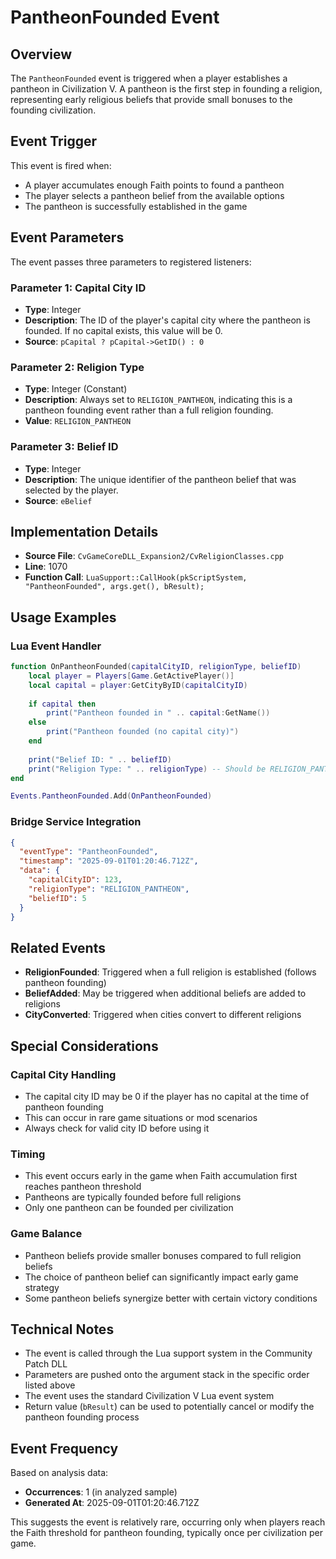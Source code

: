 # PantheonFounded Event

## Overview

The `PantheonFounded` event is triggered when a player establishes a pantheon in Civilization V. A pantheon is the first step in founding a religion, representing early religious beliefs that provide small bonuses to the founding civilization.

## Event Trigger

This event is fired when:
- A player accumulates enough Faith points to found a pantheon
- The player selects a pantheon belief from the available options
- The pantheon is successfully established in the game

## Event Parameters

The event passes three parameters to registered listeners:

### Parameter 1: Capital City ID
- **Type**: Integer
- **Description**: The ID of the player's capital city where the pantheon is founded. If no capital exists, this value will be 0.
- **Source**: `pCapital ? pCapital->GetID() : 0`

### Parameter 2: Religion Type
- **Type**: Integer (Constant)
- **Description**: Always set to `RELIGION_PANTHEON`, indicating this is a pantheon founding event rather than a full religion founding.
- **Value**: `RELIGION_PANTHEON`

### Parameter 3: Belief ID
- **Type**: Integer
- **Description**: The unique identifier of the pantheon belief that was selected by the player.
- **Source**: `eBelief`

## Implementation Details

- **Source File**: `CvGameCoreDLL_Expansion2/CvReligionClasses.cpp`
- **Line**: 1070
- **Function Call**: `LuaSupport::CallHook(pkScriptSystem, "PantheonFounded", args.get(), bResult);`

## Usage Examples

### Lua Event Handler
```lua
function OnPantheonFounded(capitalCityID, religionType, beliefID)
    local player = Players[Game.GetActivePlayer()]
    local capital = player:GetCityByID(capitalCityID)
    
    if capital then
        print("Pantheon founded in " .. capital:GetName())
    else
        print("Pantheon founded (no capital city)")
    end
    
    print("Belief ID: " .. beliefID)
    print("Religion Type: " .. religionType) -- Should be RELIGION_PANTHEON
end

Events.PantheonFounded.Add(OnPantheonFounded)
```

### Bridge Service Integration
```json
{
  "eventType": "PantheonFounded",
  "timestamp": "2025-09-01T01:20:46.712Z",
  "data": {
    "capitalCityID": 123,
    "religionType": "RELIGION_PANTHEON",
    "beliefID": 5
  }
}
```

## Related Events

- **ReligionFounded**: Triggered when a full religion is established (follows pantheon founding)
- **BeliefAdded**: May be triggered when additional beliefs are added to religions
- **CityConverted**: Triggered when cities convert to different religions

## Special Considerations

### Capital City Handling
- The capital city ID may be 0 if the player has no capital at the time of pantheon founding
- This can occur in rare game situations or mod scenarios
- Always check for valid city ID before using it

### Timing
- This event occurs early in the game when Faith accumulation first reaches pantheon threshold
- Pantheons are typically founded before full religions
- Only one pantheon can be founded per civilization

### Game Balance
- Pantheon beliefs provide smaller bonuses compared to full religion beliefs
- The choice of pantheon belief can significantly impact early game strategy
- Some pantheon beliefs synergize better with certain victory conditions

## Technical Notes

- The event is called through the Lua support system in the Community Patch DLL
- Parameters are pushed onto the argument stack in the specific order listed above
- The event uses the standard Civilization V Lua event system
- Return value (`bResult`) can be used to potentially cancel or modify the pantheon founding process

## Event Frequency

Based on analysis data:
- **Occurrences**: 1 (in analyzed sample)
- **Generated At**: 2025-09-01T01:20:46.712Z

This suggests the event is relatively rare, occurring only when players reach the Faith threshold for pantheon founding, typically once per civilization per game.